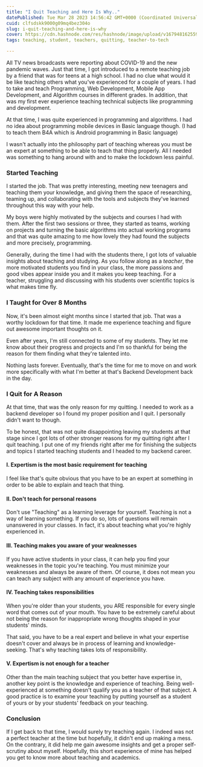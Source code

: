 ```yaml
---
title: "I Quit Teaching and Here Is Why.."
datePublished: Tue Mar 28 2023 14:56:42 GMT+0000 (Coordinated Universal Time)
cuid: clfsdskk9000g09mq4bez304o
slug: i-quit-teaching-and-here-is-why
cover: https://cdn.hashnode.com/res/hashnode/image/upload/v1679481625590/478750f0-84f0-4332-94f6-9fc79f42260a.png
tags: teaching, student, teachers, quitting, teacher-to-tech

---
```


All TV news broadcasts were reporting about COVID-19 and the new pandemic waves. Just that time, I got introduced to a remote teaching job by a friend that was for teens at a high school. I had no clue what would it be like teaching others what you've experienced for a couple of years. I had to take and teach Programming, Web Development, Mobile App Development, and Algorithm courses in different grades. In addition, that was my first ever experience teaching technical subjects like programming and development.

At that time, I was quite experienced in programming and algorithms. I had no idea about programming mobile devices in Basic language though. (I had to teach them B4A which is Android programming in Basic language)

I wasn't actually into the philosophy part of teaching whereas you must be an expert at something to be able to teach that thing properly. All I needed was something to hang around with and to make the lockdown less painful.

### Started Teaching

I started the job. That was pretty interesting, meeting new teenagers and teaching them your knowledge, and giving them the space of researching, teaming up, and collaborating with the tools and subjects they've learned throughout this way with your help.

My boys were highly motivated by the subjects and courses I had with them. After the first two sessions or three, they started as teams, working on projects and turning the basic algorithms into actual working programs and that was quite amazing to me how lovely they had found the subjects and more precisely, programming.

Generally, during the time I had with the students there, I got lots of valuable insights about teaching and studying. As you follow along as a *teacher*, the more motivated students you find in your class, the more passions and good vibes appear inside you and it makes you keep teaching. For a teacher, struggling and discussing with his students over scientific topics is what makes time fly.

### I Taught for Over 8 Months

Now, it's been almost eight months since I started that job. That was a worthy lockdown for that time. It made me experience teaching and figure out awesome important thoughts on it.

Even after years, I'm still connected to some of my students. They let me know about their progress and projects and I'm so thankful for being the reason for them finding what they're talented into.

Nothing lasts forever. Eventually, that's the time for me to move on and work more specifically with what I'm better at that's Backend Development back in the day.

### I Quit for A Reason

At that time, that was the only reason for my quitting. I needed to work as a backend developer so I found my proper position and I quit. I personally didn't want to though.

To be honest, that was not quite disappointing leaving my students at that stage since I got lots of other stronger reasons for my quitting right after I quit teaching. I put one of my friends right after me for finishing the subjects and topics I started teaching students and I headed to my backend career.

#### I. Expertism is the most basic requirement for teaching

I feel like that's quite obvious that you have to be an expert at something in order to be able to explain and teach that thing.

#### II. Don't teach for personal reasons

Don't use "Teaching" as a learning leverage for yourself. Teaching is not a way of learning something. If you do so, lots of questions will remain unanswered in your classes. In fact, it's about teaching what you're highly experienced in.

#### III. Teaching makes you aware of your weaknesses

If you have active students in your class, it can help you find your weaknesses in the topic you're teaching. You must minimize your weaknesses and always be aware of them. Of course, it does not mean you can teach any subject with any amount of experience you have.

#### IV. Teaching takes responsibilities

When you're older than your students, you ARE responsible for every single word that comes out of your mouth. You have to be extremely careful about not being the reason for inappropriate wrong thoughts shaped in your students' minds.

That said, you have to be a real expert and believe in what your expertise doesn't cover and always be in process of learning and knowledge-seeking. That's why teaching takes lots of responsibility.

#### V. Expertism is not enough for a teacher

Other than the main teaching subject that you better have expertise in, another key point is the knowledge and experience of teaching. Being well-experienced at something doesn't qualify you as a teacher of that subject. A good practice is to examine your teaching by putting yourself as a student of yours or by your students' feedback on your teaching.

### Conclusion

If I get back to that time, I would surely try teaching again. I indeed was not a perfect teacher at the time but hopefully, it didn't end up making a mess. On the contrary, it did help me gain awesome insights and get a proper self-scrutiny about myself. Hopefully, this short experience of mine has helped you get to know more about teaching and academics.